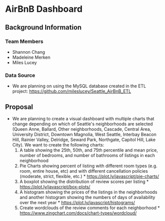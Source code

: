 # AirBnB Dashboard
## Background Information
### Team Members
* Shannon Chang
* Madeleine Merken
* Miles Lucey
### Data Source
* We are planning on using the MySQL database created in the ETL project: https://github.com/mileslucey/Seattle_AirBnB_ETL
## Proposal
* We are planning to create a visual dashboard with multiple charts that change depending on which of Seattle's neighborhoods are selected (Queen Anne, Ballard, Other neighborhoods, Cascade, Central Area, University District, Downtown	Magnolia, West Seattle, Interbay	Beacon Hill, Rainier Valley, Delridge, Seward Park, Northgate, Capitol Hill, Lake City). We want to create the following charts:
     1. A table showing the 25th, 50th, and 75th percentile and mean price, number of bedrooms, and number of bathrooms of listings in each neighborhood 
     2. Pie Charts showing percent of listing with different room types (e.g. room, entire house, etc) and with different cancellation policies (moderate, strict, flexible, etc.)
               * https://plot.ly/javascript/pie-charts/
     3. A boxplot showing the distribution of review scores per listing
               * https://plot.ly/javascript/box-plots/
     4. A histogram showing the prices of the listings in the neighborhoods and another histogram showing the numbers of days of availability over the next year
               * https://plot.ly/javascript/histograms/
     5. Create wordclouds of the review comments for each neighborhood
               * https://www.zingchart.com/docs/chart-types/wordcloud/
